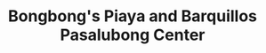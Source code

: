 ---
title: "Bongbong's Piaya and Barquillos Pasalubong Center"
url: /bacolod/bongbongs-piaya-and-barquillos-pasalubong-center/
shop: Andenken
---